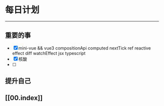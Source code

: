 
# 每日计划
---
## 重要的事

- [x]  mini-vue && vue3 compositionApi
      computed
      nextTick
      ref
      reactive
      effect
      diff
      watchEffect
      jsx
      typescript
- [x]  核酸
- [ ]  



## 提升自己

  



## [[00.index]]










